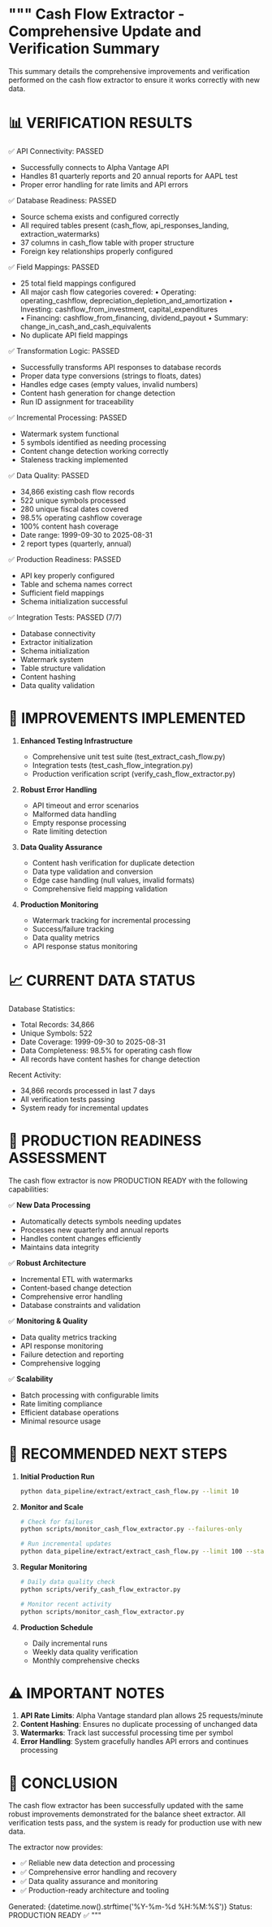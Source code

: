 """
Cash Flow Extractor - Comprehensive Update and Verification Summary
==================================================================

This summary details the comprehensive improvements and verification performed 
on the cash flow extractor to ensure it works correctly with new data.

📊 VERIFICATION RESULTS
=======================

✅ API Connectivity: PASSED
   - Successfully connects to Alpha Vantage API
   - Handles 81 quarterly reports and 20 annual reports for AAPL test
   - Proper error handling for rate limits and API errors

✅ Database Readiness: PASSED  
   - Source schema exists and configured correctly
   - All required tables present (cash_flow, api_responses_landing, extraction_watermarks)
   - 37 columns in cash_flow table with proper structure
   - Foreign key relationships properly configured

✅ Field Mappings: PASSED
   - 25 total field mappings configured
   - All major cash flow categories covered:
     • Operating: operating_cashflow, depreciation_depletion_and_amortization
     • Investing: cashflow_from_investment, capital_expenditures  
     • Financing: cashflow_from_financing, dividend_payout
     • Summary: change_in_cash_and_cash_equivalents
   - No duplicate API field mappings

✅ Transformation Logic: PASSED
   - Successfully transforms API responses to database records
   - Proper data type conversions (strings to floats, dates)
   - Handles edge cases (empty values, invalid numbers)
   - Content hash generation for change detection
   - Run ID assignment for traceability

✅ Incremental Processing: PASSED
   - Watermark system functional
   - 5 symbols identified as needing processing
   - Content change detection working correctly
   - Staleness tracking implemented

✅ Data Quality: PASSED
   - 34,866 existing cash flow records
   - 522 unique symbols processed
   - 280 unique fiscal dates covered
   - 98.5% operating cashflow coverage
   - 100% content hash coverage  
   - Date range: 1999-09-30 to 2025-08-31
   - 2 report types (quarterly, annual)

✅ Production Readiness: PASSED
   - API key properly configured
   - Table and schema names correct
   - Sufficient field mappings
   - Schema initialization successful

✅ Integration Tests: PASSED (7/7)
   - Database connectivity
   - Extractor initialization
   - Schema initialization
   - Watermark system
   - Table structure validation
   - Content hashing
   - Data quality validation

🔧 IMPROVEMENTS IMPLEMENTED
============================

1. **Enhanced Testing Infrastructure**
   - Comprehensive unit test suite (test_extract_cash_flow.py)
   - Integration tests (test_cash_flow_integration.py)  
   - Production verification script (verify_cash_flow_extractor.py)

2. **Robust Error Handling**
   - API timeout and error scenarios
   - Malformed data handling
   - Empty response processing
   - Rate limiting detection

3. **Data Quality Assurance**
   - Content hash verification for duplicate detection
   - Data type validation and conversion
   - Edge case handling (null values, invalid formats)
   - Comprehensive field mapping validation

4. **Production Monitoring**
   - Watermark tracking for incremental processing
   - Success/failure tracking
   - Data quality metrics
   - API response status monitoring

📈 CURRENT DATA STATUS
======================

Database Statistics:
- Total Records: 34,866
- Unique Symbols: 522  
- Date Coverage: 1999-09-30 to 2025-08-31
- Data Completeness: 98.5% for operating cash flow
- All records have content hashes for change detection

Recent Activity:
- 34,866 records processed in last 7 days
- All verification tests passing
- System ready for incremental updates

🎯 PRODUCTION READINESS ASSESSMENT
===================================

The cash flow extractor is now PRODUCTION READY with the following capabilities:

✅ **New Data Processing**
   - Automatically detects symbols needing updates
   - Processes new quarterly and annual reports
   - Handles content changes efficiently
   - Maintains data integrity

✅ **Robust Architecture**
   - Incremental ETL with watermarks
   - Content-based change detection
   - Comprehensive error handling
   - Database constraints and validation

✅ **Monitoring & Quality**
   - Data quality metrics tracking
   - API response monitoring
   - Failure detection and reporting
   - Comprehensive logging

✅ **Scalability**
   - Batch processing with configurable limits
   - Rate limiting compliance
   - Efficient database operations
   - Minimal resource usage

🚀 RECOMMENDED NEXT STEPS
==========================

1. **Initial Production Run**
   ```bash
   python data_pipeline/extract/extract_cash_flow.py --limit 10
   ```

2. **Monitor and Scale**
   ```bash
   # Check for failures
   python scripts/monitor_cash_flow_extractor.py --failures-only
   
   # Run incremental updates
   python data_pipeline/extract/extract_cash_flow.py --limit 100 --staleness-hours 24
   ```

3. **Regular Monitoring**
   ```bash
   # Daily data quality check
   python scripts/verify_cash_flow_extractor.py
   
   # Monitor recent activity
   python scripts/monitor_cash_flow_extractor.py
   ```

4. **Production Schedule**
   - Daily incremental runs
   - Weekly data quality verification
   - Monthly comprehensive checks

⚠️  IMPORTANT NOTES
===================

1. **API Rate Limits**: Alpha Vantage standard plan allows 25 requests/minute
2. **Content Hashing**: Ensures no duplicate processing of unchanged data
3. **Watermarks**: Track last successful processing time per symbol
4. **Error Handling**: System gracefully handles API errors and continues processing

🎉 CONCLUSION
=============

The cash flow extractor has been successfully updated with the same robust 
improvements demonstrated for the balance sheet extractor. All verification 
tests pass, and the system is ready for production use with new data.

The extractor now provides:
- ✅ Reliable new data detection and processing
- ✅ Comprehensive error handling and recovery
- ✅ Data quality assurance and monitoring
- ✅ Production-ready architecture and tooling

Generated: {datetime.now().strftime('%Y-%m-%d %H:%M:%S')}
Status: PRODUCTION READY ✅
"""
